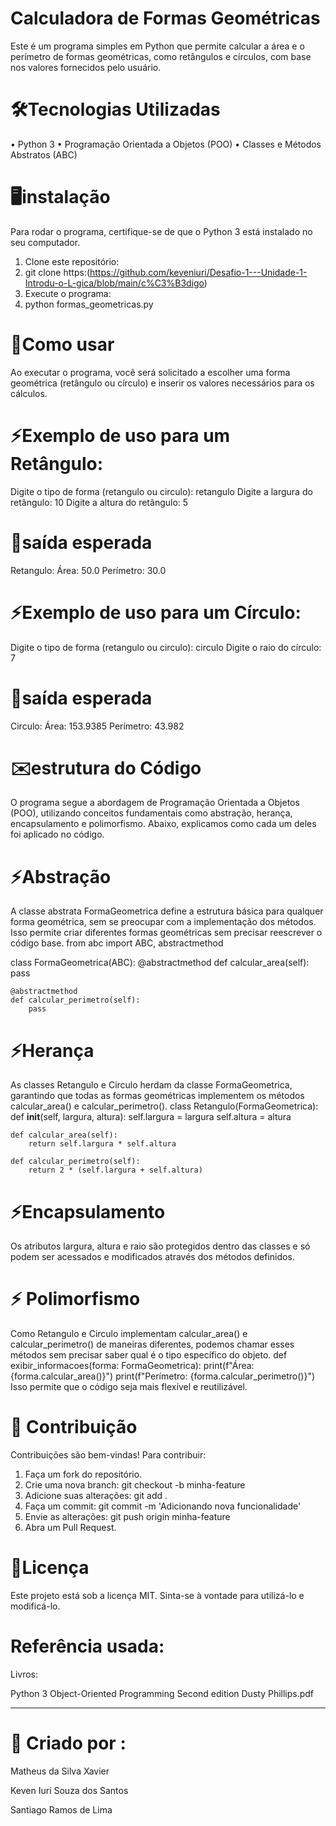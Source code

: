# Calculadora de Formas Geométricas
Este é um programa simples em Python que permite calcular a área e o perímetro de formas geométricas, como retângulos e círculos, com base nos valores fornecidos pelo usuário.
# 🛠️Tecnologias Utilizadas
•	Python 3
•	Programação Orientada a Objetos (POO)
•	Classes e Métodos Abstratos (ABC)
# 🖥️instalação 
Para rodar o programa, certifique-se de que o Python 3 está instalado no seu computador.
1.	Clone este repositório: 
2.	git clone https:(https://github.com/keveniuri/Desafio-1---Unidade-1-Introdu-o-L-gica/blob/main/c%C3%B3digo)
3.	Execute o programa: 
4.	python formas_geometricas.py
# 🚀Como usar 
Ao executar o programa, você será solicitado a escolher uma forma geométrica (retângulo ou círculo) e inserir os valores necessários para os cálculos.
# ⚡Exemplo de uso para um Retângulo:
Digite o tipo de forma (retangulo ou circulo): retangulo
Digite a largura do retângulo: 10
Digite a altura do retângulo: 5
# 📌saída esperada 
Retangulo:
Área: 50.0
Perímetro: 30.0
# ⚡Exemplo de uso para um Círculo:
Digite o tipo de forma (retangulo ou circulo): circulo
Digite o raio do círculo: 7
# 📌saída esperada 
Circulo:
Área: 153.9385
Perímetro: 43.982
# ✉️estrutura do Código 
O programa segue a abordagem de Programação Orientada a Objetos (POO), utilizando conceitos fundamentais como abstração, herança, encapsulamento e polimorfismo. Abaixo, explicamos como cada um deles foi aplicado no código.
# ⚡Abstração
A classe abstrata FormaGeometrica define a estrutura básica para qualquer forma geométrica, sem se preocupar com a implementação dos métodos. Isso permite criar diferentes formas geométricas sem precisar reescrever o código base.
from abc import ABC, abstractmethod

class FormaGeometrica(ABC):
    @abstractmethod
    def calcular_area(self):
        pass
    
    @abstractmethod
    def calcular_perimetro(self):
        pass
# ⚡Herança 
As classes Retangulo e Circulo herdam da classe FormaGeometrica, garantindo que todas as formas geométricas implementem os métodos calcular_area() e calcular_perimetro().
class Retangulo(FormaGeometrica):
    def __init__(self, largura, altura):
        self.largura = largura
        self.altura = altura
    
    def calcular_area(self):
        return self.largura * self.altura
    
    def calcular_perimetro(self):
        return 2 * (self.largura + self.altura)

  # ⚡Encapsulamento
  Os atributos largura, altura e raio são protegidos dentro das classes e só podem ser acessados e modificados através dos métodos definidos.
  # ⚡ Polimorfismo
Como Retangulo e Circulo implementam calcular_area() e calcular_perimetro() de maneiras diferentes, podemos chamar esses métodos sem precisar saber qual é o tipo específico do objeto.
def exibir_informacoes(forma: FormaGeometrica):
    print(f"Área: {forma.calcular_area()}")
    print(f"Perímetro: {forma.calcular_perimetro()}")
Isso permite que o código seja mais flexível e reutilizável.
# 🤝 Contribuição
Contribuições são bem-vindas! Para contribuir:
1.	Faça um fork do repositório.
2.	Crie uma nova branch: git checkout -b minha-feature
3.	Adicione suas alterações: git add .
4.	Faça um commit: git commit -m 'Adicionando nova funcionalidade'
5.	Envie as alterações: git push origin minha-feature
6.	Abra um Pull Request.
# 📝Licença
Este projeto está sob a licença MIT. Sinta-se à vontade para utilizá-lo e modificá-lo.
# Referência usada:

Livros:

Python 3 Object-Oriented Programming Second edition Dusty Phillips.pdf
________________________________________
# 🚀 Criado por :
Matheus da Silva Xavier

Keven Iuri Souza dos Santos

Santiago Ramos de Lima






